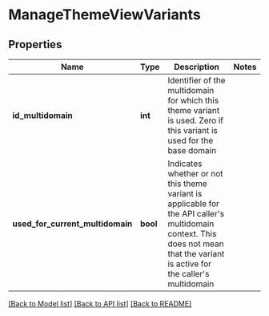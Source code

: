 # ManageThemeViewVariants

## Properties
Name | Type | Description | Notes
------------ | ------------- | ------------- | -------------
**id_multidomain** | **int** | Identifier of the multidomain for which this theme variant is used. Zero if this variant is used for the base domain | 
**used_for_current_multidomain** | **bool** | Indicates whether or not this theme variant is applicable for the API caller&#39;s multidomain context. This does not mean that the variant is active for the caller&#39;s multidomain | 

[[Back to Model list]](../README.md#documentation-for-models) [[Back to API list]](../README.md#documentation-for-api-endpoints) [[Back to README]](../README.md)


